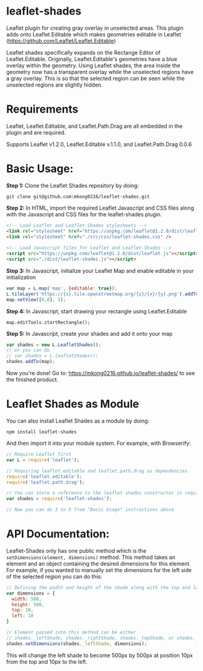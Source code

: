 # leaflet-shades
Leaflet plugin for creating gray overlay in unselected areas.
This plugin adds onto Leaflet.Editable which makes geometries editable in Leaflet (https://github.com/Leaflet/Leaflet.Editable)

Leaflet shades specifically expands on the Rectange Editor of Leaflet.Editable. 
Originally, Leaflet.Editable's geometries have a blue overlay within the geometry. 
Using Leaflet shades, the area inside the geometry now has a transparent overlay while the unselected regions have a gray overlay. This is so that the selected region can be seen while the unselected regions are slightly hidden. 

# Requirements 
Leaflet, Leaflet.Editable, and Leaflet.Path.Drag are all embedded in the plugin and are required. 

Supports Leaflet v1.2.0, Leaflet.Editable v.1.1.0, and Leaflet.Path.Drag 0.0.6

# Basic Usage: 
<b> Step 1: </b> Clone the Leaflet Shades repository by doing:

```
git clone git@github.com:mkong0216/leaflet-shades.git
```

<b> Step 2: </b> In HTML, import the required Leaflet Javascript and CSS files along with the Javascript and CSS files for the leaflet-shades plugin. 

```html
<!-- Load Leaflet and Leaflet-Shades stylesheets -->
<link rel="stylesheet" href="https://unpkg.com/leaflet@1.2.0/dist/leaflet.css" />
<link rel="stylesheet" href="./src/css/leaflet-shades.css" />
 
<!-- Load Javascript files for Leaflet and Leaflet-Shades -->
<script src="https://unpkg.com/leaflet@1.2.0/dist/leaflet.js"></script>
<script src="./dist/leaflet-shades.js"></script>
```

<b> Step 3: </b> In Javascript, initialize your Leaflet Map and enable editable in your initialization

```javascript
var map = L.map('map', {editable: true});
L.tileLayer('https://{s}.tile.openstreetmap.org/{z}/{x}/{y}.png').addTo(map);
map.setView([0,0], 5);
```

<b> Step 4: </b> In Javascript, start drawing your rectangle using Leaflet.Editable 
```
map.editTools.startRectangle();
```

<b> Step 5: </b> In Javascript, create your shades and add it onto your map 

```javascript
var shades = new L.LeafletShades();
// or you can do 
// var shades = L.leafletShades();
shades.addTo(map); 
```

Now you're done! Go to: https://mkong0216.github.io/leaflet-shades/ to see the finished product. 

# Leaflet Shades as Module 
You can also install Leaflet Shades as a module by doing: <br/>

```
npm install leaflet-shades
```

And then import it into your module system. For example, with Browserify:

```javascript
// Require Leaflet first
var L = require('leaflet');

// Requiring leaflet.editable and leaflet.path.drag as dependencies
require('leaflet.editable');
require('leaflet.path.drag');

// You can store a reference to the leaflet shades constructor in require
var shades = require('leaflet-shades');

// Now you can do 3 to 5 from "Basic Usage" instructions above
```


# API Documentation: 
Leaflet-Shades only has one public method which is the `setDimensions(element, dimensions)` method. 
This method takes an element and an object containing the desired dimensions for this element. 
For example, if you wanted to manually set the dimensions for the left side of the selected region you can do this:

```javascript
// Defining the width and height of the shade along with the top and left position of the shade
var dimensions = {
  width: 500,
  height: 500,
  top: 10,
  left: 10
}

// Element passed into this method can be either 
// shades._leftShade, shades._rightShade, shades._topShade, or shades._bottomShade 
shades.setDimensions(shades._leftShade, dimensions);
```
This will change the left shade to become 500px by 500px at position 10px from the top and 10px to the left.

